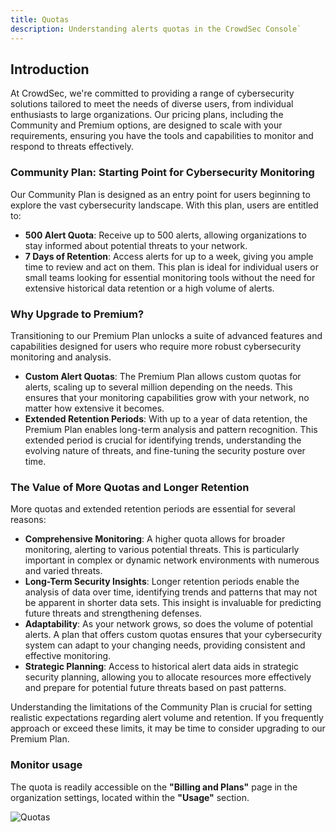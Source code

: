 ```yaml
---
title: Quotas
description: Understanding alerts quotas in the CrowdSec Console`
---
```


## Introduction

At CrowdSec, we're committed to providing a range of cybersecurity solutions tailored to meet the needs of diverse users, from individual enthusiasts to large organizations. Our pricing plans, including the Community and Premium options, are designed to scale with your requirements, ensuring you have the tools and capabilities to monitor and respond to threats effectively.

### Community Plan: Starting Point for Cybersecurity Monitoring

Our Community Plan is designed as an entry point for users beginning to explore the vast cybersecurity landscape. With this plan, users are entitled to:

- **500 Alert Quota**: Receive up to 500 alerts, allowing organizations to stay informed about potential threats to your network.
- **7 Days of Retention**: Access alerts for up to a week, giving you ample time to review and act on them.
  This plan is ideal for individual users or small teams looking for essential monitoring tools without the need for extensive historical data retention or a high volume of alerts.

### Why Upgrade to Premium?

Transitioning to our Premium Plan unlocks a suite of advanced features and capabilities designed for users who require more robust cybersecurity monitoring and analysis.

- **Custom Alert Quotas**: The Premium Plan allows custom quotas for alerts, scaling up to several million depending on the needs. This ensures that your monitoring capabilities grow with your network, no matter how extensive it becomes.
- **Extended Retention Periods**: With up to a year of data retention, the Premium Plan enables long-term analysis and pattern recognition. This extended period is crucial for identifying trends, understanding the evolving nature of threats, and fine-tuning the security posture over time.

### The Value of More Quotas and Longer Retention

More quotas and extended retention periods are essential for several reasons:

- **Comprehensive Monitoring**: A higher quota allows for broader monitoring, alerting to various potential threats. This is particularly important in complex or dynamic network environments with numerous and varied threats.
- **Long-Term Security Insights**: Longer retention periods enable the analysis of data over time, identifying trends and patterns that may not be apparent in shorter data sets. This insight is invaluable for predicting future threats and strengthening defenses.
- **Adaptability**: As your network grows, so does the volume of potential alerts. A plan that offers custom quotas ensures that your cybersecurity system can adapt to your changing needs, providing consistent and effective monitoring.
- **Strategic Planning**: Access to historical alert data aids in strategic security planning, allowing you to allocate resources more effectively and prepare for potential future threats based on past patterns.

Understanding the limitations of the Community Plan is crucial for setting realistic expectations regarding alert volume and retention. If you frequently approach or exceed these limits, it may be time to consider upgrading to our Premium Plan.

### Monitor usage

The quota is readily accessible on the **"Billing and Plans"** page in the organization settings, located within the **"Usage"** section.

![Quotas](/img/console/alerts/quotas.png)

